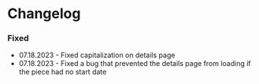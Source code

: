 # Changelog

### Fixed
- 07.18.2023 - Fixed capitalization on details page
- 07.18.2023 - Fixed a bug that prevented the details page from loading if the piece had no start date